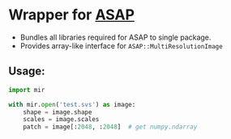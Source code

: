 # Wrapper for [ASAP](https://github.com/computationalpathologygroup/ASAP)

- Bundles all libraries required for ASAP to single package.
- Provides array-like interface for `ASAP::MultiResolutionImage`

## Usage:

```python
import mir

with mir.open('test.svs') as image:
    shape = image.shape
    scales = image.scales
    patch = image[:2048, :2048]  # get numpy.ndarray
```
